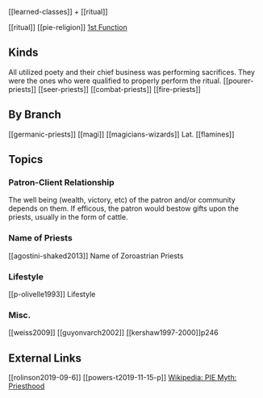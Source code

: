 [[learned-classes]] + [[ritual]]

[[ritual]] [[pie-religion]]
[1st Function](first-function-sovereignty.md)

## Kinds
All utilized poety and their chief business was performing sacrifices. They were the ones who were qualified to properly perform the ritual.
[[pourer-priests]]
[[seer-priests]]
[[combat-priests]]
[[fire-priests]]

## By Branch
[[germanic-priests]]
[[magi]]
[[magicians-wizards]]
Lat. [[flamines]]

## Topics 
### Patron-Client Relationship
The well being (wealth, victory, etc) of the patron and/or community depends on them. If efficous, the patron would bestow gifts upon the priests, usually in the form of cattle.
### Name of Priests
[[agostini-shaked2013]] Name of Zoroastrian Priests
### Lifestyle
[[p-olivelle1993]] Lifestyle
### Misc.
[[weiss2009]]
[[guyonvarch2002]]
[[kershaw1997-2000]]p246


## External Links
[[rolinson2019-09-6]]
[[powers-t2019-11-15-p]]
[Wikipedia: PIE Myth: Priesthood](https://en.wikipedia.org/wiki/Proto-Indo-European-mythology#Priesthood)